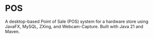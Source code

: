 # POS
A desktop-based Point of Sale (POS) system for a hardware store using JavaFX, MySQL, ZXing, and Webcam-Capture. Built with Java 21 and Maven.
